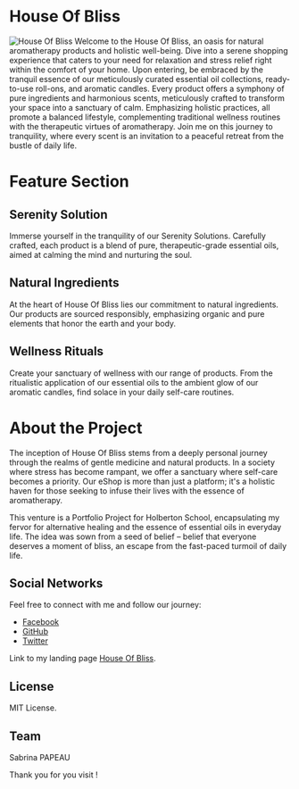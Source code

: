 # House Of Bliss

![House Of Bliss](https://zupimages.net/up/24/06/1e99.png)
Welcome to the House Of Bliss, an oasis for natural aromatherapy products and holistic well-being.
Dive into a serene shopping experience that caters to your need for relaxation and stress relief right within the comfort of your home.
Upon entering, be embraced by the tranquil essence of our meticulously curated essential oil collections, ready-to-use roll-ons, and aromatic candles.
Every product offers a symphony of pure ingredients and harmonious scents, meticulously crafted to transform your space into a sanctuary of calm.
Emphasizing holistic practices, all promote a balanced lifestyle, complementing traditional wellness routines with the therapeutic virtues of aromatherapy.
Join me on this journey to tranquility, where every scent is an invitation to a peaceful retreat from the bustle of daily life.


# Feature Section

##  Serenity Solution
Immerse yourself in the tranquility of our Serenity Solutions. Carefully crafted, each product is a blend of pure, therapeutic-grade essential oils, aimed at calming the mind and nurturing the soul.

## Natural Ingredients
At the heart of House Of Bliss lies our commitment to natural ingredients. Our products are sourced responsibly, emphasizing organic and pure elements that honor the earth and your body.

## Wellness Rituals
Create your sanctuary of wellness with our range of products. From the ritualistic application of our essential oils to the ambient glow of our aromatic candles, find solace in your daily self-care routines.

# About the Project

The inception of House Of Bliss stems from a deeply personal journey through the realms of gentle medicine and natural products. In a society where stress has become rampant, we offer a sanctuary where self-care becomes a priority. Our eShop is more than just a platform; it's a holistic haven for those seeking to infuse their lives with the essence of aromatherapy.

This venture is a Portfolio Project for Holberton School, encapsulating my fervor for alternative healing and the essence of essential oils in everyday life. The idea was sown from a seed of belief – belief that everyone deserves a moment of bliss, an escape from the fast-paced turmoil of daily life.

## Social Networks
Feel free to connect with me and follow our journey:
- [Facebook](https://www.facebook.com/profile.php?id=61553967928400)
- [GitHub](https://github.com/Holbiwan)
- [Twitter](@Holbiwan_Place)


Link to my landing page [House Of Bliss](https://holbiwan.github.io/).

## License
MIT License.

## Team 
Sabrina PAPEAU

Thank you for you visit !


